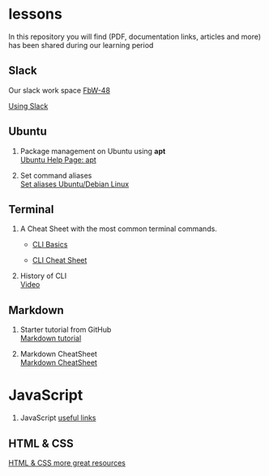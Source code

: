 # lessons

In this repository you will find (PDF, documentation links, articles and more) has been shared during our learning period

## Slack

Our slack work space
[FbW-48](https://Fbw-48.slack.com/)

[Using Slack](https://get.slack.help/hc/en-us/articles/202288908-Format-your-messages)

## Ubuntu

1. Package management on Ubuntu using **apt**  
   [Ubuntu Help Page: apt](https://help.ubuntu.com/lts/serverguide/apt.html.en)

1. Set command aliases  
   [Set aliases Ubuntu/Debian Linux](https://www.hostingadvice.com/how-to/set-command-aliases-linuxubuntudebian/)

## Terminal

1. A Cheat Sheet with the most common terminal commands.

   - [CLI Basics](https://github.com/hnsreeny/terminal)

   - [CLI Cheat Sheet](./terminal/CLI-Cheat-Sheet.pdf)

1. History of CLI  
   [Video](https://www.youtube.com/watch?v=4RPtJ9UyHS0&feature=youtu.be)

## Markdown

1. Starter tutorial from GitHub  
   [Markdown tutorial](https://www.markdowntutorial.com)

1. Markdown CheatSheet  
   [Markdown CheatSheet](https://guides.github.com/pdfs/markdown-cheatsheet-online.pdf)

# JavaScript

1. JavaScript
   [useful links](./javaScript)

## HTML & CSS

 [HTML & CSS more great resources](html-css/README.md)

